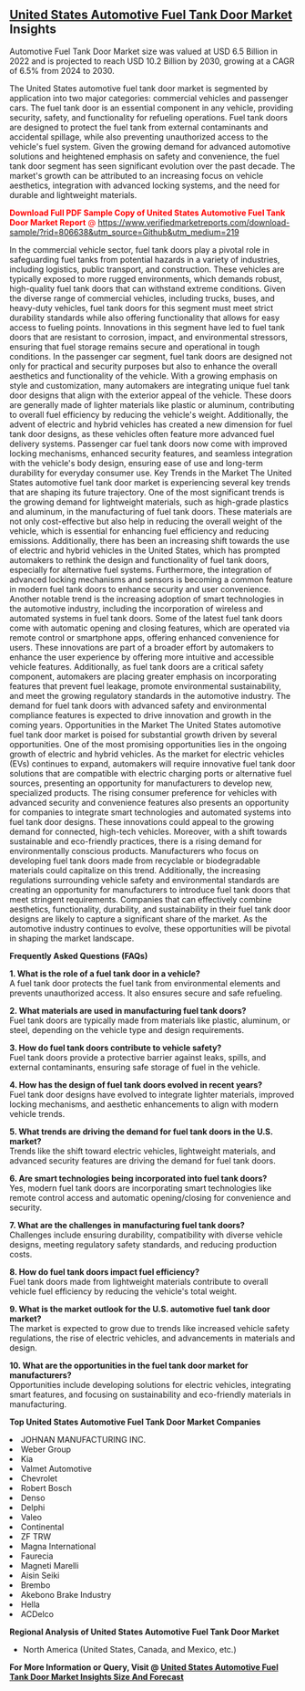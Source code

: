 <h2><a href="https://www.verifiedmarketreports.com/download-sample/?rid=806638&amp;utm_source=Github&amp;utm_medium=219" target="_blank">United States Automotive Fuel Tank Door Market</a> Insights</h2><p>Automotive Fuel Tank Door Market size was valued at USD 6.5 Billion in 2022 and is projected to reach USD 10.2 Billion by 2030, growing at a CAGR of 6.5% from 2024 to 2030.</p><p><p>The United States automotive fuel tank door market is segmented by application into two major categories: commercial vehicles and passenger cars. The fuel tank door is an essential component in any vehicle, providing security, safety, and functionality for refueling operations. Fuel tank doors are designed to protect the fuel tank from external contaminants and accidental spillage, while also preventing unauthorized access to the vehicle's fuel system. Given the growing demand for advanced automotive solutions and heightened emphasis on safety and convenience, the fuel tank door segment has seen significant evolution over the past decade. The market's growth can be attributed to an increasing focus on vehicle aesthetics, integration with advanced locking systems, and the need for durable and lightweight materials. <p><span class=""><span style="color: #ff0000;"><strong>Download Full PDF Sample Copy of United States Automotive Fuel Tank Door Market Report</strong> @ </span><a href="https://www.verifiedmarketreports.com/download-sample/?rid=806638&amp;utm_source=Github&amp;utm_medium=219" target="_blank">https://www.verifiedmarketreports.com/download-sample/?rid=806638&amp;utm_source=Github&amp;utm_medium=219</a></span></p> In the commercial vehicle sector, fuel tank doors play a pivotal role in safeguarding fuel tanks from potential hazards in a variety of industries, including logistics, public transport, and construction. These vehicles are typically exposed to more rugged environments, which demands robust, high-quality fuel tank doors that can withstand extreme conditions. Given the diverse range of commercial vehicles, including trucks, buses, and heavy-duty vehicles, fuel tank doors for this segment must meet strict durability standards while also offering functionality that allows for easy access to fueling points. Innovations in this segment have led to fuel tank doors that are resistant to corrosion, impact, and environmental stressors, ensuring that fuel storage remains secure and operational in tough conditions. In the passenger car segment, fuel tank doors are designed not only for practical and security purposes but also to enhance the overall aesthetics and functionality of the vehicle. With a growing emphasis on style and customization, many automakers are integrating unique fuel tank door designs that align with the exterior appeal of the vehicle. These doors are generally made of lighter materials like plastic or aluminum, contributing to overall fuel efficiency by reducing the vehicle's weight. Additionally, the advent of electric and hybrid vehicles has created a new dimension for fuel tank door designs, as these vehicles often feature more advanced fuel delivery systems. Passenger car fuel tank doors now come with improved locking mechanisms, enhanced security features, and seamless integration with the vehicle's body design, ensuring ease of use and long-term durability for everyday consumer use. Key Trends in the Market The United States automotive fuel tank door market is experiencing several key trends that are shaping its future trajectory. One of the most significant trends is the growing demand for lightweight materials, such as high-grade plastics and aluminum, in the manufacturing of fuel tank doors. These materials are not only cost-effective but also help in reducing the overall weight of the vehicle, which is essential for enhancing fuel efficiency and reducing emissions. Additionally, there has been an increasing shift towards the use of electric and hybrid vehicles in the United States, which has prompted automakers to rethink the design and functionality of fuel tank doors, especially for alternative fuel systems. Furthermore, the integration of advanced locking mechanisms and sensors is becoming a common feature in modern fuel tank doors to enhance security and user convenience. Another notable trend is the increasing adoption of smart technologies in the automotive industry, including the incorporation of wireless and automated systems in fuel tank doors. Some of the latest fuel tank doors come with automatic opening and closing features, which are operated via remote control or smartphone apps, offering enhanced convenience for users. These innovations are part of a broader effort by automakers to enhance the user experience by offering more intuitive and accessible vehicle features. Additionally, as fuel tank doors are a critical safety component, automakers are placing greater emphasis on incorporating features that prevent fuel leakage, promote environmental sustainability, and meet the growing regulatory standards in the automotive industry. The demand for fuel tank doors with advanced safety and environmental compliance features is expected to drive innovation and growth in the coming years. Opportunities in the Market The United States automotive fuel tank door market is poised for substantial growth driven by several opportunities. One of the most promising opportunities lies in the ongoing growth of electric and hybrid vehicles. As the market for electric vehicles (EVs) continues to expand, automakers will require innovative fuel tank door solutions that are compatible with electric charging ports or alternative fuel sources, presenting an opportunity for manufacturers to develop new, specialized products. The rising consumer preference for vehicles with advanced security and convenience features also presents an opportunity for companies to integrate smart technologies and automated systems into fuel tank door designs. These innovations could appeal to the growing demand for connected, high-tech vehicles. Moreover, with a shift towards sustainable and eco-friendly practices, there is a rising demand for environmentally conscious products. Manufacturers who focus on developing fuel tank doors made from recyclable or biodegradable materials could capitalize on this trend. Additionally, the increasing regulations surrounding vehicle safety and environmental standards are creating an opportunity for manufacturers to introduce fuel tank doors that meet stringent requirements. Companies that can effectively combine aesthetics, functionality, durability, and sustainability in their fuel tank door designs are likely to capture a significant share of the market. As the automotive industry continues to evolve, these opportunities will be pivotal in shaping the market landscape. <p><b>Frequently Asked Questions (FAQs)</b></p> <p><b>1. What is the role of a fuel tank door in a vehicle?</b><br> A fuel tank door protects the fuel tank from environmental elements and prevents unauthorized access. It also ensures secure and safe refueling.</p> <p><b>2. What materials are used in manufacturing fuel tank doors?</b><br> Fuel tank doors are typically made from materials like plastic, aluminum, or steel, depending on the vehicle type and design requirements.</p> <p><b>3. How do fuel tank doors contribute to vehicle safety?</b><br> Fuel tank doors provide a protective barrier against leaks, spills, and external contaminants, ensuring safe storage of fuel in the vehicle.</p> <p><b>4. How has the design of fuel tank doors evolved in recent years?</b><br> Fuel tank door designs have evolved to integrate lighter materials, improved locking mechanisms, and aesthetic enhancements to align with modern vehicle trends.</p> <p><b>5. What trends are driving the demand for fuel tank doors in the U.S. market?</b><br> Trends like the shift toward electric vehicles, lightweight materials, and advanced security features are driving the demand for fuel tank doors.</p> <p><b>6. Are smart technologies being incorporated into fuel tank doors?</b><br> Yes, modern fuel tank doors are incorporating smart technologies like remote control access and automatic opening/closing for convenience and security.</p> <p><b>7. What are the challenges in manufacturing fuel tank doors?</b><br> Challenges include ensuring durability, compatibility with diverse vehicle designs, meeting regulatory safety standards, and reducing production costs.</p> <p><b>8. How do fuel tank doors impact fuel efficiency?</b><br> Fuel tank doors made from lightweight materials contribute to overall vehicle fuel efficiency by reducing the vehicle's total weight.</p> <p><b>9. What is the market outlook for the U.S. automotive fuel tank door market?</b><br> The market is expected to grow due to trends like increased vehicle safety regulations, the rise of electric vehicles, and advancements in materials and design.</p> <p><b>10. What are the opportunities in the fuel tank door market for manufacturers?</b><br> Opportunities include developing solutions for electric vehicles, integrating smart features, and focusing on sustainability and eco-friendly materials in manufacturing.</p> </p><p><strong>Top United States Automotive Fuel Tank Door Market Companies</strong></p><div data-test-id=""><p><li>JOHNAN MANUFACTURING INC.</li><li> Weber Group</li><li> Kia</li><li> Valmet Automotive</li><li> Chevrolet</li><li> Robert Bosch</li><li> Denso</li><li> Delphi</li><li> Valeo</li><li> Continental</li><li> ZF TRW</li><li> Magna International</li><li> Faurecia</li><li> Magneti Marelli</li><li> Aisin Seiki</li><li> Brembo</li><li> Akebono Brake Industry</li><li> Hella</li><li> ACDelco</li></p><div><strong>Regional Analysis of&nbsp;United States Automotive Fuel Tank Door Market</strong></div><ul><li dir="ltr"><p dir="ltr">North America&nbsp;(United States, Canada, and Mexico, etc.)</p></li></ul><p><strong>For More Information or Query, Visit @&nbsp;</strong><strong><a href="https://www.verifiedmarketreports.com/product/automotive-fuel-tank-door-market/?utm_source=Github&amp;utm_medium=219" target="_blank">United States Automotive Fuel Tank Door Market Insights Size And Forecast</a></strong></p></div>
